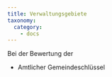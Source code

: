 ```yaml
---
title: Verwaltungsgebiete
taxonomy:
  category:
    - docs
---
```


Bei der Bewertung der 

- Amtlicher Gemeindeschlüssel
 

